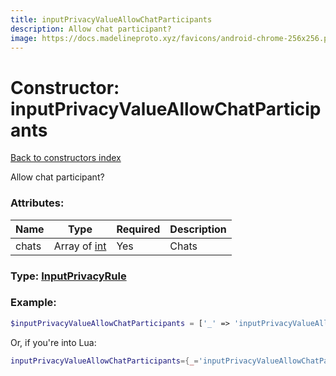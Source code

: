 ```yaml
---
title: inputPrivacyValueAllowChatParticipants
description: Allow chat participant?
image: https://docs.madelineproto.xyz/favicons/android-chrome-256x256.png
---
```

# Constructor: inputPrivacyValueAllowChatParticipants  
[Back to constructors index](index.md)



Allow chat participant?

### Attributes:

| Name     |    Type       | Required | Description |
|----------|---------------|----------|-------------|
|chats|Array of [int](../types/int.md) | Yes|Chats|



### Type: [InputPrivacyRule](../types/InputPrivacyRule.md)


### Example:

```php
$inputPrivacyValueAllowChatParticipants = ['_' => 'inputPrivacyValueAllowChatParticipants', 'chats' => [int, int]];
```  


Or, if you're into Lua:

```lua
inputPrivacyValueAllowChatParticipants={_='inputPrivacyValueAllowChatParticipants', chats={int}}

```


